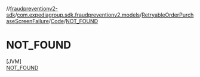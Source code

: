 //[fraudpreventionv2-sdk](../../../../../index.md)/[com.expediagroup.sdk.fraudpreventionv2.models](../../../index.md)/[RetryableOrderPurchaseScreenFailure](../../index.md)/[Code](../index.md)/[NOT_FOUND](index.md)

# NOT_FOUND

[JVM]\
[NOT_FOUND](index.md)
